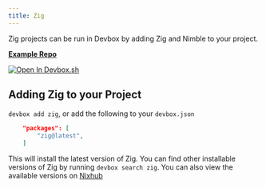```yaml
---
title: Zig
---
```


Zig projects can be run in Devbox by adding Zig and Nimble to your project.

[**Example Repo**](https://github.com/jetify-com/devbox/tree/main/examples/development/zig/zig-hello-world)

[![Open In Devbox.sh](https://www.jetify.com/img/devbox/open-in-devbox.svg)](https://cloud.jetify.com/new/github.com/jetify-com/devbox?folder=examples/development/zig)

## Adding Zig to your Project

`devbox add zig`, or add the following to your `devbox.json`

```json
    "packages": [
        "zig@latest",
    ]
```

This will install the latest version of Zig. You can find other installable versions of Zig by running `devbox search zig`. You can also view the available versions on [Nixhub](https://www.nixhub.io/packages/zig)
